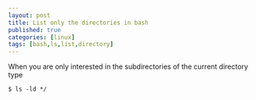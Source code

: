 ```yaml
---
layout: post
title: List only the directories in bash
published: true
categories: [linux]
tags: [bash,ls,list,directory]
---
```


When you are only interested in the subdirectories of the current directory type

    $ ls -ld */